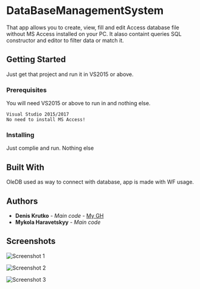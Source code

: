 # DataBaseManagementSystem

That app allows you to create, view, fill and edit Access database file without MS Access installed on your PC. It alaso containt queries SQL constructor and editor to filter data or  match it.

## Getting Started

Just get that project and run it in VS2015 or above.

### Prerequisites

You will need VS2015 or above to run in and nothing else.

```
Visual Studio 2015/2017
No need to install MS Access!
```

### Installing

Just complie and run. Nothing else

## Built With

OleDB used as way to connect with database, app is made with WF usage.

## Authors

* **Denis Krutko** - *Main code* - [My GH](https://github.com/AwesomeFlax)
* **Mykola Haravetskyy** - *Main code* 

## Screenshots

![Screenshot 1](https://lh3.googleusercontent.com/M5Eu5CHwJZ-us0RtzJoWkm50K1FQPMlz_6O4Ag8C_qFOcFhTSuTcStmK4gxvvNih3DRDAZxYvcdPNM2D7tAk4xLlsE6HDSZG3kA0rMZ73MbZGAUeXM_9F_g8HKpWsw_w8ox5mZXrDi81M7eBUwtn9Jti5isdFsFp0AQDpaGJL4QdIs1ajiZhIxXKoUW8SOc02We0rAAw9_RQ397ExDxeQybIczBpbeWPwnDOfaowlU8-U2turybbMH36oAn5nmFFCZIYdSbUX9v6xgpddt270NtJ2WH4c8yPJSJ5PTjfWopibK8yCBknmkar13AQxzknYNVkhxtTswZT2NqFjdlmRRrDzrm-XxlFJcQzaDNnawMTv3IEY6Ht6SWzy3zogZ24wY6zARQexlnj4sou-IpepdnLHaCSDkrnc-bmYoNKUxsl801cWGdtqcZIjiD0g-1Nw-5z37LWh9834hrQtpUcsaGs-fd3giGYuGcg6OpTvuTgdIzM80c9g2H0AdKbR6k9FWZKVkR3HpZWBmWxan0sd_Qn75SgMLPaJP-AUgRFqrrDHR-GBKAQCYJnxkbzA4HmmRS6aMaLbebOrKcs7-lO_hhHXf5s8ERt_I_uvDN0CQ=w808-h542-no)

![Screenshot 2](https://lh3.googleusercontent.com/8AmDs3YDLvVOPSdcHiBtudY81yvCIvDZMkKMf-0mkVedc1CNHNS-tJp7oPop-OCGTksUynh64WjRMouBTSK-llcEhYQyw0j4ks4hpXhUAH4UTpTidu_6RaarYh0s1_O0Di3OKDgZi2rkbBGzUpI6KZbO8CtUCak9ck0pgp0ymdPjeAj8XVmD2lEGl4noaal6nDfwWTl9XsL3JJeZoaWV8UAyz2rQzVeay48rbeJ9iuzMy10YiEySKspak4MZmL6a79Vk4FJ6c8u5GcoEoQHZmQlNvwk8Cv-mjofnNdChCI8x0Q7IR6D2qu_DZEijwV-Izk_FS6B6ZTedYdGd7c7r-ZCLsM3TryekzZKVhYbK0Ry-mmzCIO2g1t6AxSsd4hLhHT1wt3QsRSJx_c9x6yAwh9likKBk0tW5NyO3ZJ0LnI_Y4W-BrLGNQ33pEVwT1seVXgm8mEhixWIlC52GSJSfvNFq3Nga1Vb1cpWB4siAS_QBZEXhd1rYvcl6oSu7MYRzLn2u42DPoxtQVMzEkg3N5YUc0ZIkHYsIKWFOgjDOO1R1GaDe3JilUVXduqueSPLM97R24MU6ZDY6TNz4leDMNWZ7IyCsHyjmjcBweGBulg=w830-h591-no)

![Screenshot 3](https://lh3.googleusercontent.com/UjiBteAIxCptmnTAFBORLte_hvk75Zi97Wsz5fdy7ZZ3wAnwl0G5tAP1paiDOp87f-aEb5TSYYr3O1RIFP1B52xRDIG40Er7K04oZ-t8Sj01fM3O40PvdX-1AbsWrNYOiA1fH1jzCoTXLVHiberAm66crTJrAUSnaaaWTSzt66OD0h6pZwQeE_bTHl1oqbkYunuuqnmRbd6hBlRTt_fe-QEAtw3C_6x7-HukC7IG_2x-Kucot9Zr9mUkAcOZusZwpegVBaC6M3HogOZM_QvR964DhVWAunWR9cOIxD0WZ8tUAR9PsyJ3CrQbrr9deeg9XjaL-gAMa4rcBbXbwt2mc3oGg6dLNg1W9HnNlVPD9MlJsB32WzBveluj268_SmlR5RLbHeoD3IISqLQuI1l3chZ9IC9P7EjH73gRRxMMW7FGmziJnKGpEJeg1nXk4G5mQLduMZ_aJHI1SzQFDaodHOZ06a0KcR_ug67FhgR_2UcTX-EJ68eiZOWbrEc6hbxIvXC-2dLriG6QrtzsYAu_C2nZ_JROaowTcW7H2i_xCBqN3v2H0XY97bQqxLjaQUibjax2J91KvELFUXEsmWW5WmVWGzua__Ft8QcJwtSV1g=w821-h587-no)
